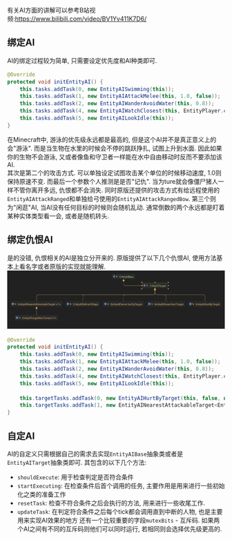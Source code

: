 有关AI方面的讲解可以参考B站视频:https://www.bilibili.com/video/BV1Yv411K7D6/

## 绑定AI
AI的绑定过程较为简单, 只需要设定优先度和AI种类即可.
```java
@Override  
protected void initEntityAI() {  
    this.tasks.addTask(0, new EntityAISwimming(this));  
    this.tasks.addTask(1, new EntityAIAttackMelee(this, 1.0, false));  
    this.tasks.addTask(2, new EntityAIWanderAvoidWater(this, 0.8));  
    this.tasks.addTask(4, new EntityAIWatchClosest(this, EntityPlayer.class, 0.8f));  
    this.tasks.addTask(5, new EntityAILookIdle(this));  
}
```
在Minecraft中, 游泳的优先级永远都是最高的, 但是这个AI并不是真正意义上的会"游泳". 而是当生物在水里的时候会不停的跳跃挣扎, 试图上升到水面. 因此如果你的生物不会游泳, 又或者像鱼和守卫者一样能在水中自由移动时反而不要添加该AI.\
其次是第二个的攻击方式. 可以单独设定试图攻击某个单位的时候移动速度, 1.0则保持原速不变. 而最后一个参数个人推测是是否"记仇". 当为ture就会像僵尸猪人一样不管你离开多远, 仇恨都不会消失. 同时原版还提供的攻击方式有给远程使用的`EntityAIAttackRanged`和单独给弓使用的`EntityAIAttackRangedBow`.
第三个则为"闲逛"AI, 当AI没有任何目标的时候则会随机乱动. 
通常倒数的两个永远都是盯着某种实体类型看一会, 或者是随机转头.

## 绑定仇恨AI
是的没错, 仇恨相关的AI是独立分开来的. 原版提供了以下几个仇恨AI, 使用方法基本上看名字或者原版的实现就能理解.
![](../../assets/QQ图片20220924171415.png)

```java
@Override  
protected void initEntityAI() {  
    this.tasks.addTask(0, new EntityAISwimming(this));  
    this.tasks.addTask(1, new EntityAIAttackMelee(this, 1.0, false));  
    this.tasks.addTask(2, new EntityAIWanderAvoidWater(this, 0.8));  
    this.tasks.addTask(4, new EntityAIWatchClosest(this, EntityPlayer.class, 0.8f));  
    this.tasks.addTask(5, new EntityAILookIdle(this));  
  
    this.targetTasks.addTask(0, new EntityAIHurtByTarget(this, false, new Class[0]));  
    this.targetTasks.addTask(1, new EntityAINearestAttackableTarget<EntityPlayer>(this, EntityPlayer.class, true).setUnseenMemoryTicks(500));  
}
```

## 自定AI
AI的自定义只需根据自己的需求去实现`EntityAIBase`抽象类或者是`EntityAITarget`抽象类即可. 其包含的以下几个方法:
- `shouldExecute`: 用于检查判定是否符合条件
- `startExecuting`: 在检查条件后首个调用的任务, 主要作用是用来进行一些初始化之类的准备工作
- `resetTask`: 检查不符合条件之后会执行的方法, 用来进行一些收尾工作.
- `updateTask`: 在判定符合条件之后每个tick都会调用直到中断的人物, 也是主要用来实现AI效果的地方
还有一个比较重要的字段`mutexBits` - 互斥码. 如果两个AI之间有不同的互斥码则他们可以同时运行, 若相同则会选择优先级更高的.

